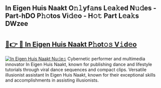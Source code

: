 ## In Eigen Huis Naakt O𝚗𝚕yf𝚊ns L𝚎a𝚔ed N𝚞𝚍es - Part-hDO P𝚑𝚘tos Vi𝚍𝚎o - H𝚘𝚝 Part L𝚎a𝚔s DWzee

# <h2><a href="http://kf59kb.oniu.top/?m=In+Eigen+Huis+Naakt">🔗👉 🔴 In Eigen Huis Naakt P𝚑ot𝚘𝚜 V𝚒d𝚎o</a></h2>

[![In Eigen Huis Naakt Nu𝚍e𝚜](https://i.imgur.com/0qMVB7G.gif)](http://kf59kb.oniu.top/?m=In+Eigen+Huis+Naakt)
Cybernetic performer and multimedia innovator In Eigen Huis Naakt, known for publishing dance and lifestyle tutorials through viral dance sequences and compact clips. Versatile illusionist assistant In Eigen Huis Naakt, known for their exceptional skills and accomplishments in assisting illusionists.  
